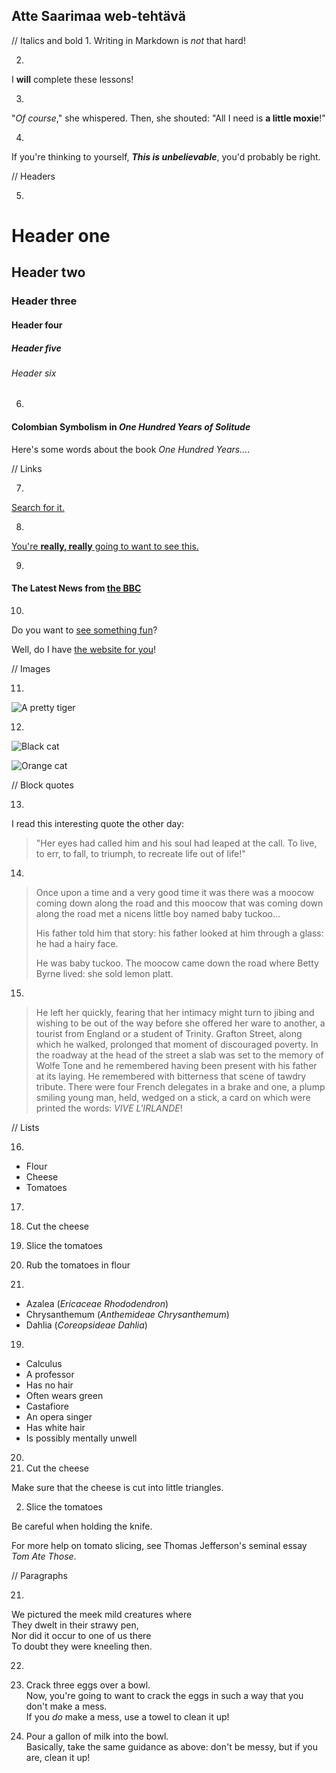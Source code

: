 ## Atte Saarimaa web-tehtävä

// Italics and bold
1.
Writing in Markdown is _not_ that hard!

2.
I **will** complete these lessons!

3.
"_Of course_," she whispered. Then, she shouted: "All I need is **a little moxie**!"

4.
If you're thinking to yourself, **_This is unbelievable_**, you'd probably be right.

// Headers

5.
# Header one
## Header two
### Header three
#### Header four
##### Header five
###### Header six

6.
#### Colombian Symbolism in _One Hundred Years of Solitude_

Here's some words about the book _One Hundred Years..._.

// Links

7.
[Search for it.](www.google.com)

8.
[You're **really, really** going to want to see this.](www.dailykitten.com)

9.
#### The Latest News from [the BBC](www.bbc.com/news)

10.
Do you want to [see something fun][a fun place]?

Well, do I have [the website for you][another fun place]!

[a fun place]: www.zombo.com
[another fun place]: www.stumbleupon.com

// Images

11.
![A pretty tiger](https://upload.wikimedia.org/wikipedia/commons/5/56/Tiger.50.jpg)

12.
![Black cat][Black]

![Orange cat][Orange]

[Black]: https://upload.wikimedia.org/wikipedia/commons/a/a3/81_INF_DIV_SSI.jpg

[Orange]: http://icons.iconarchive.com/icons/google/noto-emoji-animals-nature/256/22221-cat-icon.png

// Block quotes

13.
I read this interesting quote the other day:

> "Her eyes had called him and his soul had leaped at the call. To live, to err, to fall, to triumph, to recreate life out of life!"

14.
>Once upon a time and a very good time it was there was a moocow coming down along the road and this moocow that was coming down along the road met a nicens little boy named baby tuckoo...
>
>His father told him that story: his father looked at him through a glass: he had a hairy face.
>
>He was baby tuckoo. The moocow came down the road where Betty Byrne lived: she sold lemon platt.

15.
> He left her quickly, fearing that her intimacy might turn to jibing and wishing to be out of the way before she offered her ware to another, a tourist from England or a student of Trinity. Grafton Street, along which he walked, prolonged that moment of discouraged poverty. In the roadway at the head of the street a slab was set to the memory of Wolfe Tone and he remembered having been present with his father at its laying. He remembered with bitterness that scene of tawdry tribute. There were four French delegates in a brake and one, a plump smiling young man, held, wedged on a stick, a card on which were printed the words: _VIVE L'IRLANDE_!

// Lists

16.
* Flour
* Cheese
* Tomatoes

17.
1. Cut the cheese
2. Slice the tomatoes
3. Rub the tomatoes in flour

18.
* Azalea (_Ericaceae Rhododendron_)
* Chrysanthemum (_Anthemideae Chrysanthemum_)
* Dahlia (_Coreopsideae Dahlia_)

19.
* Calculus
 * A professor
 * Has no hair
 * Often wears green
* Castafiore
 * An opera singer
 * Has white hair
 * Is possibly mentally unwell

20.
1. Cut the cheese

 Make sure that the cheese is cut into little triangles.

2. Slice the tomatoes

 Be careful when holding the knife.
 
 For more help on tomato slicing, see Thomas Jefferson's seminal essay _Tom Ate Those_.

// Paragraphs

21.
We pictured the meek mild creatures where  
They dwelt in their strawy pen,  
Nor did it occur to one of us there  
To doubt they were kneeling then.

22.
1. Crack three eggs over a bowl.  
 Now, you're going to want to crack the eggs in such a way that you don't make a mess.  
 If you _do_ make a mess, use a towel to clean it up!

2. Pour a gallon of milk into the bowl.  
 Basically, take the same guidance as above: don't be messy, but if you are, clean it up!



